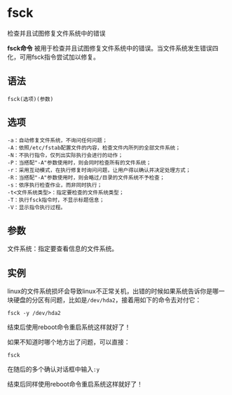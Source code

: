 fsck
===

检查并且试图修复文件系统中的错误


**fsck命令** 被用于检查并且试图修复文件系统中的错误。当文件系统发生错误四化，可用fsck指令尝试加以修复。

##  语法

```
fsck(选项)(参数)
```

##  选项

```
-a：自动修复文件系统，不询问任何问题；
-A：依照/etc/fstab配置文件的内容，检查文件内所列的全部文件系统；
-N：不执行指令，仅列出实际执行会进行的动作；
-P：当搭配"-A"参数使用时，则会同时检查所有的文件系统；
-r：采用互动模式，在执行修复时询问问题，让用户得以确认并决定处理方式；
-R：当搭配"-A"参数使用时，则会略过/目录的文件系统不予检查；
-s：依序执行检查作业，而非同时执行；
-t<文件系统类型>：指定要检查的文件系统类型；
-T：执行fsck指令时，不显示标题信息；
-V：显示指令执行过程。
```

##  参数

文件系统：指定要查看信息的文件系统。

##  实例

linux的文件系统损坏会导致linux不正常关机，出错的时候如果系统告诉你是哪一块硬盘的分区有问题，比如是`/dev/hda2`，接着用如下的命令去对付它：

```
fsck -y /dev/hda2
```

结束后使用reboot命令重启系统这样就好了！

如果不知道时哪个地方出了问题，可以直接：

```
fsck
```

在随后的多个确认对话框中输入`:y`

结束后同样使用reboot命令重启系统这样就好了！


